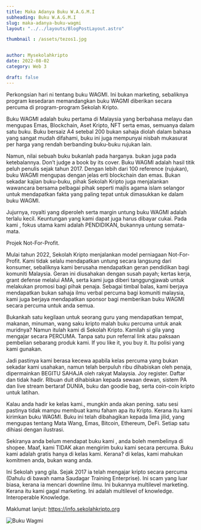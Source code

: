```yaml
---
title: Maka Adanya Buku W.A.G.M.I
subheading: Buku W.A.G.M.I
slug: maka-adanya-buku-wagmi
layout: "../../layouts/BlogPostLayout.astro"

thumbnail : /assets/tezos1.jpg


author: Mysekolahkripto
date: 2022-08-02
category: Web 3

draft: false
---
```



Perkongsian hari ni tentang buku WAGMI. Ini bukan marketing, sebaliknya program kesedaran memandangkan buku WAGMI diberikan secara percuma di program-program Sekolah Kripto.

Buku WAGMI adalah buku pertama di Malaysia yang berbahasa melayu dan mengupas Emas, Blockchain, Aset Kripto, NFT serta emas, semuanya dalam satu buku. Buku bersaiz A4 setebal 200 bukan sahaja diolah dalam bahasa yang sangat mudah difahami, buku ini juga mempunyai nisbah mukasurat per harga yang rendah berbanding buku-buku rujukan lain.

Namun, nilai sebuah buku bukanlah pada harganya. bukan juga pada ketebalannya. Don’t judge a book by its cover. Buku WAGMI adalah hasil titik peluh penulis sejak tahun 2017. Dengan lebih dari 100 reference (rujukan), buku WAGMI mengupas dengan jelas erti blockchain dan emas. Bukan sekadar kajian buku-buku, pihak Sekolah Kripto juga menjalankan wawancara bersama pelbagai pihak seperti majlis agama islam selangor untuk mendapatkan fakta yang paling tepat untuk dimasukkan ke dalam buku WAGMI.

Jujurnya, royalti yang diperoleh serta margin untung buku WAGMI adalah terlalu kecil. Keuntungan yang kami dapat juga harus dibayar cukai. Pada kami , fokus utama kami adalah PENDIDIKAN, bukannya untung semata-mata.

Projek Not-For-Profit.

Mulai tahun 2022, Sekolah Kripto menjalankan model perniagaan Not-For-Profit. Kami tidak selalu mendapatkan untung secara langsung dari konsumer, sebaliknya kami berusaha mendapatkan geran pendidikan bagi komuniti Malaysia. Geran ini diusahakan dengan susah payah; kertas kerja, grant defense melalui AMA, serta kami juga diberi tanggungjawab untuk melakukan promosi bagi pihak penaja. Sebagai timbal balas, kami berjaya mendapatkan bukan sahaja ilmu verbal percuma bagi komuniti malaysia, kami juga berjaya mendapatkan sponsor bagi memberikan buku WAGMI secara percuma untuk anda semua.

Bukankah satu kegilaan untuk seorang guru yang mendapatkan tempat, makanan, minuman, wang saku kripto malah buku percuma untuk anak muridnya? Namun itulah kami di Sekolah Kripto. Kamilah si gila yang mengajar secara PERCUMA. Tanpa satu pun referral link atau paksaan pembelian sebarang produk kami. If you like it, you buy it. Itu polisi yang kami gunakan.

Jadi pastinya kami berasa kecewa apabila kelas percuma yang bukan sekadar kami usahakan, namun telah berpuluh ribu dihabiskan oleh penaja, dipermainkan BEGITU SAHAJA oleh rakyat Malaysia. Joy register. Daftar dan tidak hadir. RIbuan duit dihabiskan kepada sewaan dewan, sistem PA dan live stream bertaraf DUNIA, buku dan goodie bag, serta coin-coin kripto untuk latihan.

Kalau anda hadir ke kelas kami., mungkin anda akan pening. satu sesi pastinya tidak mampu membuat kamu faham apa itu Kripto. Kerana itu kami kirimkan buku WAGMI. Buku ini telah dibahagikan kepada lima jilid, yang mengupas tentang Mata Wang, Emas, Bitcoin, Ethereum, DeFi. Setiap satu dihiasi dengan ilustrasi.

Sekiranya anda belum mendapat buku kami , anda boleh membelinya di shopee. Maaf, kami TIDAK akan mengirim buku kami secara percuma. Buku kami adalah gratis hanya di kelas kami. Kerana? di kelas, kami mahukan komitmen anda, bukan wang anda.

Ini Sekolah yang gila. Sejak 2017 ia telah mengajar kripto secara percuma (Dahulu di bawah nama Saudagar Training Enterprise). Ini scam yang luar biasa, kerana ia mencari downline ilmu. Ini bukannya multilevel marketing. Kerana itu kami gagal marketing. Ini adalah multilevel of knowledge. Interoperable Knowledge.

Maklumat lanjut: https://info.sekolahkripto.org

<img src="/assets/BP1-buku-wagmi.webp" alt="Buku Wagmi " class="pt-4 w-1/2 mx-auto rounded-md">
